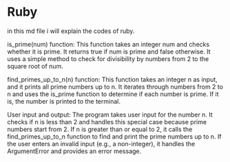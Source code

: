 # Ruby

in this md file i will explain the codes of ruby.

is_prime(num) function: This function takes an integer num and checks whether it is prime.
It returns true if num is prime and false otherwise. It uses a simple method to check for divisibility by numbers from 2 to the square root of num.

find_primes_up_to_n(n) function: This function takes an integer n as input, and it prints all prime numbers up to n.
It iterates through numbers from 2 to n and uses the is_prime function to determine if each number is prime. If it is, the number is printed to the terminal.

User input and output: The program takes user input for the number n. It checks if n is less than 2 and handles this special case because prime numbers start from 2.
If n is greater than or equal to 2, it calls the find_primes_up_to_n function to find and print the prime numbers up to n. If the user enters an invalid input (e.g., a non-integer),
it handles the ArgumentError and provides an error message.
